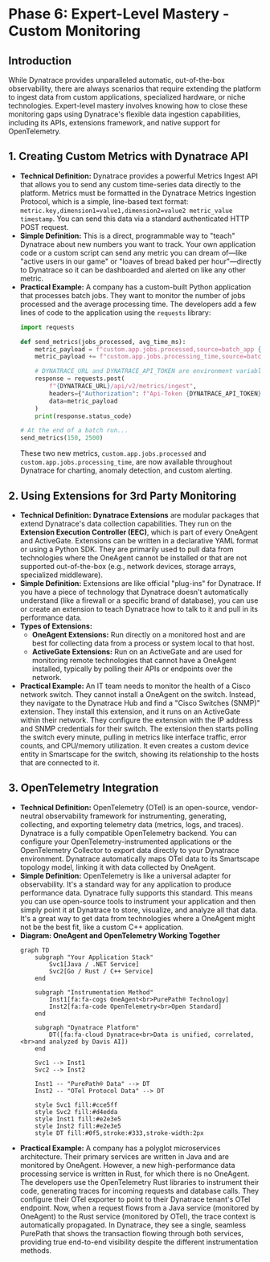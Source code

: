 # Phase 6: Expert-Level Mastery - Custom Monitoring

## Introduction
While Dynatrace provides unparalleled automatic, out-of-the-box observability, there are always scenarios that require extending the platform to ingest data from custom applications, specialized hardware, or niche technologies. Expert-level mastery involves knowing how to close these monitoring gaps using Dynatrace's flexible data ingestion capabilities, including its APIs, extensions framework, and native support for OpenTelemetry.

## 1. Creating Custom Metrics with Dynatrace API

*   **Technical Definition:** Dynatrace provides a powerful Metrics Ingest API that allows you to send any custom time-series data directly to the platform. Metrics must be formatted in the Dynatrace Metrics Ingestion Protocol, which is a simple, line-based text format: `metric.key,dimension1=value1,dimension2=value2 metric_value timestamp`. You can send this data via a standard authenticated HTTP POST request.
*   **Simple Definition:** This is a direct, programmable way to "teach" Dynatrace about new numbers you want to track. Your own application code or a custom script can send any metric you can dream of—like "active users in our game" or "loaves of bread baked per hour"—directly to Dynatrace so it can be dashboarded and alerted on like any other metric.
*   **Practical Example:** A company has a custom-built Python application that processes batch jobs. They want to monitor the number of jobs processed and the average processing time. The developers add a few lines of code to the application using the `requests` library:
    ```python
    import requests

    def send_metrics(jobs_processed, avg_time_ms):
        metric_payload = f"custom.app.jobs.processed,source=batch_app {jobs_processed}\\n"
        metric_payload += f"custom.app.jobs.processing_time,source=batch_app {avg_time_ms}"

        # DYNATRACE_URL and DYNATRACE_API_TOKEN are environment variables
        response = requests.post(
            f"{DYNATRACE_URL}/api/v2/metrics/ingest",
            headers={"Authorization": f"Api-Token {DYNATRACE_API_TOKEN}", "Content-Type": "text/plain"},
            data=metric_payload
        )
        print(response.status_code)

    # At the end of a batch run...
    send_metrics(150, 2500)
    ```
    These two new metrics, `custom.app.jobs.processed` and `custom.app.jobs.processing_time`, are now available throughout Dynatrace for charting, anomaly detection, and custom alerting.

## 2. Using Extensions for 3rd Party Monitoring

*   **Technical Definition:** **Dynatrace Extensions** are modular packages that extend Dynatrace's data collection capabilities. They run on the **Extension Execution Controller (EEC)**, which is part of every OneAgent and ActiveGate. Extensions can be written in a declarative YAML format or using a Python SDK. They are primarily used to pull data from technologies where the OneAgent cannot be installed or that are not supported out-of-the-box (e.g., network devices, storage arrays, specialized middleware).
*   **Simple Definition:** Extensions are like official "plug-ins" for Dynatrace. If you have a piece of technology that Dynatrace doesn't automatically understand (like a firewall or a specific brand of database), you can use or create an extension to teach Dynatrace how to talk to it and pull in its performance data.
*   **Types of Extensions:**
    *   **OneAgent Extensions:** Run directly on a monitored host and are best for collecting data from a process or system local to that host.
    *   **ActiveGate Extensions:** Run on an ActiveGate and are used for monitoring remote technologies that cannot have a OneAgent installed, typically by polling their APIs or endpoints over the network.
*   **Practical Example:** An IT team needs to monitor the health of a Cisco network switch. They cannot install a OneAgent on the switch. Instead, they navigate to the Dynatrace Hub and find a "Cisco Switches (SNMP)" extension. They install this extension, and it runs on an ActiveGate within their network. They configure the extension with the IP address and SNMP credentials for their switch. The extension then starts polling the switch every minute, pulling in metrics like interface traffic, error counts, and CPU/memory utilization. It even creates a custom device entity in Smartscape for the switch, showing its relationship to the hosts that are connected to it.

## 3. OpenTelemetry Integration

*   **Technical Definition:** OpenTelemetry (OTel) is an open-source, vendor-neutral observability framework for instrumenting, generating, collecting, and exporting telemetry data (metrics, logs, and traces). Dynatrace is a fully compatible OpenTelemetry backend. You can configure your OpenTelemetry-instrumented applications or the OpenTelemetry Collector to export data directly to your Dynatrace environment. Dynatrace automatically maps OTel data to its Smartscape topology model, linking it with data collected by OneAgent.
*   **Simple Definition:** OpenTelemetry is like a universal adapter for observability. It's a standard way for any application to produce performance data. Dynatrace fully supports this standard. This means you can use open-source tools to instrument your application and then simply point it at Dynatrace to store, visualize, and analyze all that data. It's a great way to get data from technologies where a OneAgent might not be the best fit, like a custom C++ application.
*   **Diagram: OneAgent and OpenTelemetry Working Together**
    ```mermaid
    graph TD
        subgraph "Your Application Stack"
            Svc1[Java / .NET Service]
            Svc2[Go / Rust / C++ Service]
        end

        subgraph "Instrumentation Method"
            Inst1[fa:fa-cogs OneAgent<br>PurePath® Technology]
            Inst2[fa:fa-code OpenTelemetry<br>Open Standard]
        end

        subgraph "Dynatrace Platform"
            DT([fa:fa-cloud Dynatrace<br>Data is unified, correlated,<br>and analyzed by Davis AI])
        end

        Svc1 --> Inst1
        Svc2 --> Inst2

        Inst1 -- "PurePath® Data" --> DT
        Inst2 -- "OTel Protocol Data" --> DT

        style Svc1 fill:#cce5ff
        style Svc2 fill:#d4edda
        style Inst1 fill:#e2e3e5
        style Inst2 fill:#e2e3e5
        style DT fill:#0f5,stroke:#333,stroke-width:2px
    ```
*   **Practical Example:** A company has a polyglot microservices architecture. Their primary services are written in Java and are monitored by OneAgent. However, a new high-performance data processing service is written in Rust, for which there is no OneAgent. The developers use the OpenTelemetry Rust libraries to instrument their code, generating traces for incoming requests and database calls. They configure their OTel exporter to point to their Dynatrace tenant's OTel endpoint. Now, when a request flows from a Java service (monitored by OneAgent) to the Rust service (monitored by OTel), the trace context is automatically propagated. In Dynatrace, they see a single, seamless PurePath that shows the transaction flowing through both services, providing true end-to-end visibility despite the different instrumentation methods.